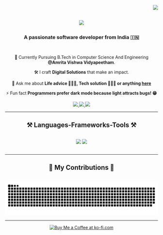 <img align="right" src="https://visitor-badge.laobi.icu/badge?page_id=Arjunprakash2003.Arjunprakash2003" />

<h1 align="center">
    <img src="https://readme-typing-svg.herokuapp.com/?font=Righteous&size=35&center=true&vCenter=true&width=500&height=70&duration=3000&lines=Hi+There!+👋;+I'm+Arjun+Prakash!;" />
</h1>

<h3 align="center">A passionate software developer from India 🇮🇳</h3>

<br/>

<div align="center">
 
 🔭 Currently Pursuing B.Tech in Computer Science And Engineering **@Amrita Vishwa Vidyapeetham**.
 
 🛠️ I craft **Digital Solutions** that make an impact.

 💬 Ask me about **Life advice 🤣🤣🤣, Tech solution 👨🏻‍💻 or anything [here](https://github.com/Arjunprakash2003/Arjunprakash2003/issues)**

 ⚡ Fun fact **Programmers prefer dark mode because light attracts bugs! 😁**

 </div>
 
<div align="center"> 
  <a href="mailto:arjunprakash7212@gmail.com">
    <img src="https://img.shields.io/badge/Gmail-333333?style=for-the-badge&logo=gmail&logoColor=red" />
  </a>
  <a href="https://linkedin.com/in/arjun-prakash-172a19257" target="_blank">
    <img src="https://img.shields.io/badge/LinkedIn-0077B5?style=for-the-badge&logo=linkedin&logoColor=white" target="_blank" />
  </a>
  <a href="https://www.instagram.com/_arj_un_pra_kash_/" target="_blank">
     <img src="https://img.shields.io/badge/Portfolio-FF5722?style=for-the-badge&logo=todoist&logoColor=white" target="_blank" /> <!-- sqlite, safari, google-chrome are other good icon options -->
  </a>
</div>

 <hr/>
 
<h2 align="center">⚒️ Languages-Frameworks-Tools ⚒️</h2>
<br/>
<div align="center">
    <img src="https://skillicons.dev/icons?i=react,html,css,vscode,github,git,r" />
    <img src="https://skillicons.dev/icons?i=nodejs,python,javascript,firebase,c,java,mysql,flask" /><br>
</div>

<br/>
<hr/>

<div align="center">
  <h2>🐍 My Contributions 🐍</h2>
  <br>
  <img alt="snake eating my contributions" src="https://raw.githubusercontent.com/Arjunprakash2003/Arjunprakash2003/output/github-contribution-grid-snake.svg" />
  
  <br/>
</div>

<hr/>



<div align="center">
<a href='mailto:arjunprakash7212@gmail.com' target='_blank'><img height='64' style='border:0px;height:64px;' src='https://storage.ko-fi.com/cdn/kofi1.png?v=3' border='0' alt='Buy Me a Coffee at ko-fi.com' /></a>
</div>

<br/>
